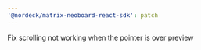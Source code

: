 ```yaml
---
'@nordeck/matrix-neoboard-react-sdk': patch
---
```


Fix scrolling not working when the pointer is over preview
